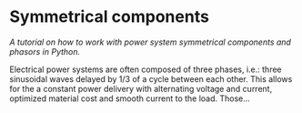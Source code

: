 # Symmetrical components

*A tutorial on how to work with power system symmetrical components and phasors in Python.*

Electrical power systems are often composed of three phases, i.e.: three sinusoidal waves delayed by 1/3 of a cycle between each other. This allows for the a constant power delivery with alternating voltage and current, optimized material cost and smooth current to the load. Those...